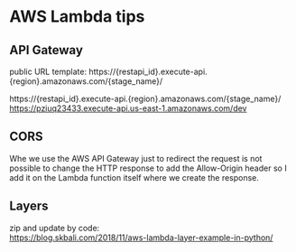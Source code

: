 # AWS Lambda tips


## API Gateway

public URL template: https://{restapi_id}.execute-api.{region}.amazonaws.com/{stage_name}/

https://{restapi_id}.execute-api.{region}.amazonaws.com/{stage_name}/
https://pziuq23433.execute-api.us-east-1.amazonaws.com/dev


## CORS

Whe we use the AWS API Gateway just to redirect the request is not possible to change the HTTP response
to add the Allow-Origin header so I add it on the Lambda function itself where we create the response.

## Layers

zip and update by code:  
https://blog.skbali.com/2018/11/aws-lambda-layer-example-in-python/
